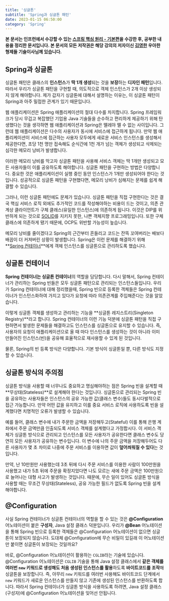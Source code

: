 ```yaml
---
title: '싱글톤'
subtitle: 'Spring과 싱글톤 패턴'
date: 2023-01-15 06:50:00
category: 'Spring'
---
```


**본 문서는 인프런에서 수강할 수 있는 [스프링 핵심 원리 - 기본편](https://inflearn.com/course/스프링-핵심-원리-기본편)을 수강한 후, 공부한 내용을 정리한 문서입니다. 본 문서의 모든 저작권은 해당 강의의 저자이신 [김영한](https://inflearn.com/users/@yh) 우아한형제들 기술이사님께 있습니다.**

## Spring과 싱글톤

싱글톤 패턴은 클래스의 **인스턴스**가 **딱 1개 생성**되는 것을 **보장**하는 **디자인 패턴**입니다. 따라서 우리가 싱글톤 패턴을 구현할 때, 의도적으로 객체 인스턴스가 2개 이상 생성되지 않게 해야합니다. 제가 갑자기 싱글톤에 대해서 설명하는 이유는, 이 싱글톤 패턴이 Spring과 아주 밀접한 관계가 있기 때문입니다.

웹 애플리케이션은 Spring 애플리케이션의 절대 다수를 차지합니다. Spring 프레임워크가 당시 무겁고 복잡했던 기업용 Java 기술들을 순수하고 편리하게 제공하기 위해 탄생했다는 것을 생각하면 웹 애플리케이션과 Spring은 뗄레야 뗄 수 없는 사이입니다. 그런데 웹 애플리케이션은 다수의 사용자가 동시에 서비스에 접근하게 됩니다. 만약 웹 애플리케이션이 서비스에 접근하는 사용자 모두에게 새로운 서비스 인스턴스를 생성해서 제공한다면, 초당 1천 명만 접속해도 순식간에 1천 개가 넘는 객체가 생성되고 삭제되는 심각한 메모리 낭비가 발생합니다.

이러한 메모리 낭비를 막고자 싱글톤 패턴을 사용해 서비스 객체는 딱 1개만 생성되고 모든 사용자들이 이를 공유하도록 해야합니다. 싱글톤 패턴을 구현하는 방법은 다양합니다. 중요한 것은 애플리케이션이 실행 중인 동안 인스턴스가 1개만 생성되어야 한다는 것입니다. 성공적으로 싱글톤 패턴을 구현했다면, 메모리 낭비가 심해지는 문제를 쉽게 해결할 수 있습니다.

그러나, 이런 싱글톤 패턴에도 문제가 있습니다. 싱글톤 패턴을 직접 구현한다는 것은 결국 핵심 서비스 로직 외에도 추가적인 코드를 작성해야하는 비용이 드는 것이고, 의존 관계상 클라이언트가 구체 클래스(유일한 인스턴스)에 의존하게 됩니다. 이것은 DIP를 위반하게 되는 것으로 [SOLID](https://blog.coderoad.kr/solid)를 지키지 못한, 나쁜 객체지향 프로그래밍입니다. 또한 구체 클래스에 의존하게 됐기 때문에, OCP도 위반할 가능성이 높습니다.

메모리 낭비를 줄이겠다고 Spring의 근간부터 흔들리고 코드는 잔뜩 꼬여버리는 배보다 배꼽이 더 커져버린 상황이 발생합니다. Spring은 이런 문제를 해결하기 위해 **[Spring 컨테이너](https://blog.coderoad.kr/containerandbean)**에게 객체 인스턴스를 싱글톤으로 관리하도록 했습니다.

## 싱글톤 컨테이너

**Spring 컨테이너는 싱글톤 컨테이너**의 역할을 담당합니다. 다시 말해서, Spring 컨테이너가 관리하는 Spring 빈들은 모두 싱글톤 패턴으로 관리되는 인스턴스들입니다. 우리가 Spring 컨테이너에 대해 정리했을때, Spring 빈으로 등록한 객체들은 Spring 컨테이너가 인스턴스화하여 가지고 있다가 요청에 따라 의존관계를 주입해준다는 것을 알았습니다.

이렇게 싱글톤 객체를 생성하고 관리하는 기능을 **싱글톤 레지스트리(Singleton Registry)**라고 합니다. Spring 컨테이너의 이런 기능 덕분에 싱글톤 패턴을 직접 구현하면서 발생한 문제들을 해결하고도 인스턴스를 싱글톤으로 유지할 수 있습니다. 즉, 사용자의 요청이 애플리케이션으로 올 때 마다 인스턴스를 생성하는 것이 아니라 이미 만들어진 인스턴스(빈)을 공유해 효율적으로 재사용할 수 있게 된 것입니다.

물론, Spring의 빈 등록 방식은 다양합니다. 기본 방식이 싱글톤일 뿐, 다른 방식도 지정할 수 있습니다.

## 싱글톤 방식의 주의점

싱글톤 방식을 사용할 때 너무나도 중요하고 명심해야하는 점은 Spring 빈을 설계할 때 **무상태(Stateless)**로 설계해야 한다는 것입니다. 싱글톤으로 관리되는 Spring 빈을 공유하는 사용자들은 인스턴스의 공유 가능한 값(클래스 변수)들도 동시다발적으로 접근 가능합니다. 만약 어떤 값을 유지하고 이를 중요 서비스 로직에 사용하도록 빈을 설계했다면 치명적인 오류가 발생할 수 있습니다.

예를 들어, 클래스 변수에 내가 주문한 금액을 저장해두고(Stateful) 이를 통해 은행 계좌에서 주문 금액만큼 인출되도록 서비스 객체를 설계했다고 가정합시다. 이 서비스 객체가 싱글톤 방식으로 관리되고 인스턴스를 모든 사용자가 공유한다면 클래스 변수도 당연히 모든 사용자가 공유하는 변수입니다. 이 변수에 나의 주문 금액을 저장해두어도 다른 사용자가 몇 초 차이로 나중에 주문 서비스를 이용하면 값이 **덮어씌워질 수 있다**는 것입니다.

만약, 난 10만원만 사용했는데 3초 뒤에 다시 주문 서비스를 이용한 사람이 100만원을 사용했고 내가 5초 뒤에 주문을 확정지었다면 나도 모르는 새에 주문 금액은 100만원으로 늘어나는 대형 사고가 발생하는 것입니다. 때문에, 무슨 일이 있어도 싱글톤 방식을 사용할 때는 무조건 무상태(Stateless), 공유 가능한 필드가 없도록 Spring 빈을 설계해야합니다.

## @Configuration

사실 Spring 컨테이너가 싱글톤 컨테이너의 역할을 할 수 있는 것은 **@Configuration** 어노테이션이 붙은 **구성자**, Java 설정 클래스 덕분입니다. 우리가 **@Bean** 어노테이션을 통해 Spring 빈으로 등록한 객체들은 @Configuration 어노테이션이 없으면 싱글톤이 보장되지 않습니다. 도대체 @Configuration에 무슨 비밀이 있길래 이 어노테이션만 붙이면 싱글톤이 보장되는 것일까요?

바로, @Configuration 어노테이션이 활용하는 `CGLIB`라는 기술에 있습니다. @Configuration 어노테이션은 `CGLIB` 기술을 통해 Java 설정 클래스에서 **같은 객체를 여러번 `new` 키워드로 생성해도 처음 생성된 인스턴스를 활용**하도록 **바이트코드를 조작**해 싱글톤을 보장합니다. 즉, 아무리 `new` 키워드를 여러번 사용해도 바이트코드 단계에서 `new` 키워드가 새로운 인스턴스를 만들지 않고 기존에 생성된 인스턴스를 반환하도록 합니다. 따라서 Spring 컨테이너가 싱글톤 방식을 사용하도록 하려면, Java 설정 클래스(구성자)에 @Configuration 어노테이션을 잊어선 안됩니다.
